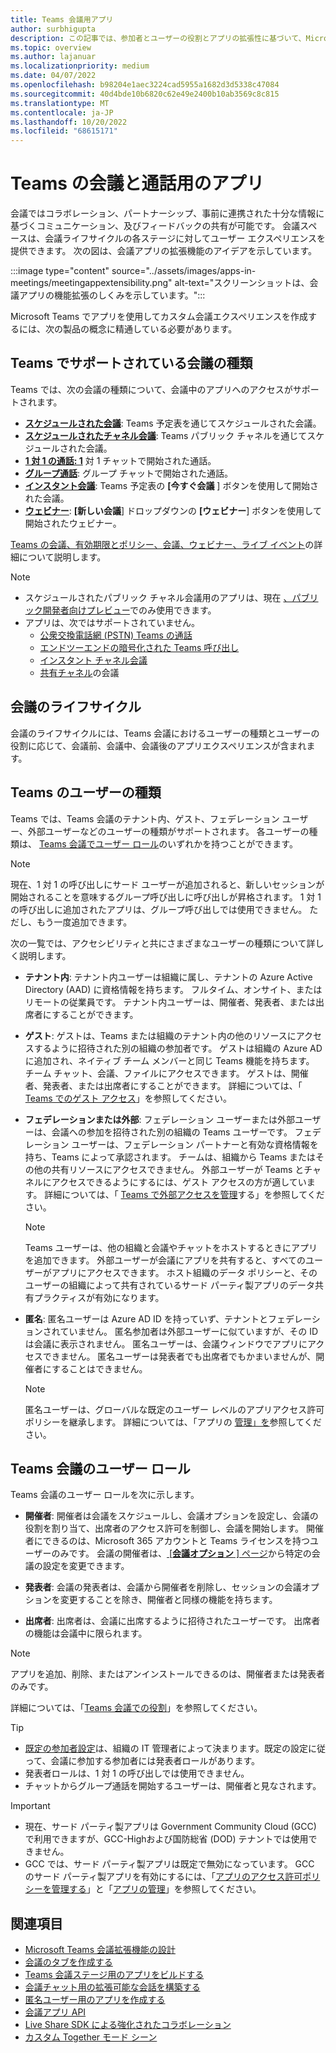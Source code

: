 ```yaml
---
title: Teams 会議用アプリ
author: surbhigupta
description: この記事では、参加者とユーザーの役割とアプリの拡張性に基づいて、Microsoft Teams 会議でアプリがどのように機能するかを説明します。
ms.topic: overview
ms.author: lajanuar
ms.localizationpriority: medium
ms.date: 04/07/2022
ms.openlocfilehash: b98204e1aec3224cad5955a1682d3d5338c47084
ms.sourcegitcommit: 40d4bde10b6820c62e49e2400b10ab3569c8c815
ms.translationtype: MT
ms.contentlocale: ja-JP
ms.lasthandoff: 10/20/2022
ms.locfileid: "68615171"
---
```

# <a name="apps-for-teams-meetings-and-calls"></a>Teams の会議と通話用のアプリ

会議ではコラボレーション、パートナーシップ、事前に連携された十分な情報に基づくコミュニケーション、及びフィードバックの共有が可能です。 会議スペースは、会議ライフサイクルの各ステージに対してユーザー エクスペリエンスを提供できます。 次の図は、会議アプリの拡張機能のアイデアを示しています。

:::image type="content" source="../assets/images/apps-in-meetings/meetingappextensibility.png" alt-text="スクリーンショットは、会議アプリの機能拡張のしくみを示しています。":::

Microsoft Teams でアプリを使用してカスタム会議エクスペリエンスを作成するには、次の製品の概念に精通している必要があります。

## <a name="supported-meeting-types-in-teams"></a>Teams でサポートされている会議の種類

Teams では、次の会議の種類について、会議中のアプリへのアクセスがサポートされます。

* [**スケジュールされた会議**](https://support.microsoft.com/office/schedule-a-meeting-in-teams-943507a9-8583-4c58-b5d2-8ec8265e04e5#ID0EFBD=Desktop): Teams 予定表を通じてスケジュールされた会議。
* [**スケジュールされたチャネル会議**](https://support.microsoft.com/office/schedule-a-meeting-in-teams-943507a9-8583-4c58-b5d2-8ec8265e04e5#ID0EFBD=Desktop): Teams パブリック チャネルを通じてスケジュールされた会議。
* [**1 対 1 の通話: 1**](https://support.microsoft.com/office/start-a-call-from-a-chat-in-teams-f5138c9d-df4c-43d8-9cf6-53400c1a7798) 対 1 チャットで開始された通話。
* [**グループ通話**](https://support.microsoft.com/office/start-a-call-from-a-chat-in-teams-f5138c9d-df4c-43d8-9cf6-53400c1a7798): グループ チャットで開始された通話。
* [**インスタント会議**](https://support.microsoft.com/office/start-an-instant-meeting-in-teams-ff95e53f-8231-4739-87fa-00b9723f4ef5): Teams 予定表の **[今すぐ会議** ] ボタンを使用して開始された会議。
* [**ウェビナー**](https://support.microsoft.com/office/get-started-with-teams-webinars-42f3f874-22dc-4289-b53f-bbc1a69013e3): **[新しい会議**] ドロップダウンの **[ウェビナー**] ボタンを使用して開始されたウェビナー。

[Teams の会議、有効期限とポリシー、](/MicrosoftTeams/meeting-expiration)[会議、ウェビナー、ライブ イベント](/microsoftteams/quick-start-meetings-live-events)の詳細について説明します。
> [!NOTE]
>
> * スケジュールされたパブリック チャネル会議用のアプリは、現在 [、パブリック開発者向けプレビュー](../resources/dev-preview/developer-preview-intro.md)でのみ使用できます。
> * アプリは、次ではサポートされていません。
>   * [公衆交換電話網 (PSTN) Teams の通話](/microsoftteams/cloud-voice-landing-page#public-switched-telephone-network-connectivity-options)
>   * [エンドツーエンドの暗号化された Teams 呼び出し](https://support.microsoft.com/office/use-end-to-end-encryption-for-teams-calls-1274b4d2-b5c5-4b24-a376-606fa6728a90)
>   * [インスタント チャネル会議](https://support.microsoft.com/office/start-an-instant-meeting-in-teams-ff95e53f-8231-4739-87fa-00b9723f4ef5)
>   * [共有チャネル](https://support.microsoft.com/office/what-is-a-shared-channel-in-teams-e70a8c22-fee4-4d6e-986f-9e0781d7d11d)の会議

## <a name="meeting-lifecycle"></a>会議のライフサイクル

会議のライフサイクルには、Teams 会議におけるユーザーの種類とユーザーの役割に応じて、会議前、会議中、会議後のアプリエクスペリエンスが含まれます。

## <a name="user-types-in-teams"></a>Teams のユーザーの種類

Teams では、Teams 会議のテナント内、ゲスト、フェデレーション ユーザー、外部ユーザーなどのユーザーの種類がサポートされます。 各ユーザーの種類は、 [Teams 会議でユーザー ロール](#user-roles-in-teams-meeting)のいずれかを持つことができます。

> [!NOTE]
>
> 現在、1 対 1 の呼び出しにサード ユーザーが追加されると、新しいセッションが開始されることを意味するグループ呼び出しに呼び出しが昇格されます。 1 対 1 の呼び出しに追加されたアプリは、グループ呼び出しでは使用できません。 ただし、もう一度追加できます。

次の一覧では、アクセシビリティと共にさまざまなユーザーの種類について詳しく説明します。

* **テナント内**: テナント内ユーザーは組織に属し、テナントの Azure Active Directory (AAD) に資格情報を持ちます。 フルタイム、オンサイト、またはリモートの従業員です。 テナント内ユーザーは、開催者、発表者、または出席者にすることができます。
* **ゲスト**: ゲストは、Teams または組織のテナント内の他のリソースにアクセスするように招待された別の組織の参加者です。 ゲストは組織の Azure AD に追加され、ネイティブ チーム メンバーと同じ Teams 機能を持ちます。 チーム チャット、会議、ファイルにアクセスできます。 ゲストは、開催者、発表者、または出席者にすることができます。 詳細については、「 [Teams でのゲスト アクセス](/microsoftteams/guest-access)」を参照してください。
* **フェデレーションまたは外部**: フェデレーション ユーザーまたは外部ユーザーは、会議への参加を招待された別の組織の Teams ユーザーです。 フェデレーション ユーザーは、フェデレーション パートナーと有効な資格情報を持ち、Teams によって承認されます。 チームは、組織から Teams またはその他の共有リソースにアクセスできません。 外部ユーザーが Teams とチャネルにアクセスできるようにするには、ゲスト アクセスの方が適しています。 詳細については、「 [Teams で外部アクセスを管理](/microsoftteams/manage-external-access)する」を参照してください。

    > [!NOTE]
    > Teams ユーザーは、他の組織と会議やチャットをホストするときにアプリを追加できます。 外部ユーザーが会議にアプリを共有すると、すべてのユーザーがアプリにアクセスできます。 ホスト組織のデータ ポリシーと、そのユーザーの組織によって共有されているサード パーティ製アプリのデータ共有プラクティスが有効になります。

* **匿名**: 匿名ユーザーは Azure AD ID を持っていず、テナントとフェデレーションされていません。 匿名参加者は外部ユーザーに似ていますが、その ID は会議に表示されません。 匿名ユーザーは、会議ウィンドウでアプリにアクセスできません。 匿名ユーザーは発表者でも出席者でもかまいませんが、開催者にすることはできません。

    > [!NOTE]
    > 匿名ユーザーは、グローバルな既定のユーザー レベルのアプリアクセス許可ポリシーを継承します。 詳細については、「アプリの [管理」を](/microsoftteams/non-standard-users#anonymous-user-in-meetings-access)参照してください。

## <a name="user-roles-in-teams-meeting"></a>Teams 会議のユーザー ロール

Teams 会議のユーザー ロールを次に示します。

* **開催者**: 開催者は会議をスケジュールし、会議オプションを設定し、会議の役割を割り当て、出席者のアクセス許可を制御し、会議を開始します。 開催者にできるのは、Microsoft 365 アカウントと Teams ライセンスを持つユーザーのみです。 会議の開催者は、[ [**会議オプション** ] ページ](https://support.microsoft.com/en-us/office/change-participant-settings-for-a-teams-meeting-53261366-dbd5-45f9-aae9-a70e6354f88e)から特定の会議の設定を変更できます。

* **発表者**: 会議の発表者は、会議から開催者を削除し、セッションの会議オプションを変更することを除き、開催者と同様の機能を持ちます。

* **出席者**: 出席者は、会議に出席するように招待されたユーザーです。 出席者の機能は会議中に限られます。

> [!NOTE]
> アプリを追加、削除、またはアンインストールできるのは、開催者または発表者のみです。

詳細については、「[Teams 会議での役割](https://support.microsoft.com/office/roles-in-a-teams-meeting-c16fa7d0-1666-4dde-8686-0a0bfe16e019)」を参照してください。

> [!TIP]
>
> * [既定の参加者設定](/microsoftteams/meeting-policies-participants-and-guests)は、組織の IT 管理者によって決まります。既定の設定に従って、会議に参加する参加者には発表者ロールがあります。
> * 発表者ロールは、1 対 1 の呼び出しでは使用できません。
> * チャットからグループ通話を開始するユーザーは、開催者と見なされます。

> [!IMPORTANT]
>
> * 現在、サード パーティ製アプリは Government Community Cloud (GCC) で利用できますが、GCC-Highおよび国防総省 (DOD) テナントでは使用できません。
> * GCC では、サード パーティ製アプリは既定で無効になっています。 GCC のサード パーティ製アプリを有効にするには、「[アプリのアクセス許可ポリシーを管理する](/microsoftteams/teams-app-permission-policies)」と「[アプリの管理](/microsoftteams/manage-apps)」を参照してください。

## <a name="see-also"></a>関連項目

* [Microsoft Teams 会議拡張機能の設計](~/apps-in-teams-meetings/design/designing-apps-in-meetings.md)
* [会議のタブを作成する](~/apps-in-teams-meetings/build-tabs-for-meeting.md)
* [Teams 会議ステージ用のアプリをビルドする](build-apps-for-teams-meeting-stage.md)
* [会議チャット用の拡張可能な会話を構築する](build-extensible-conversation-for-meeting-chat.md)
* [匿名ユーザー用のアプリを作成する](build-apps-for-anonymous-user.md)
* [会議アプリ API](meeting-apps-apis.md)
* [Live Share SDK による強化されたコラボレーション](teams-live-share-overview.md)
* [カスタム Together モード シーン](~/apps-in-teams-meetings/teams-together-mode.md)
